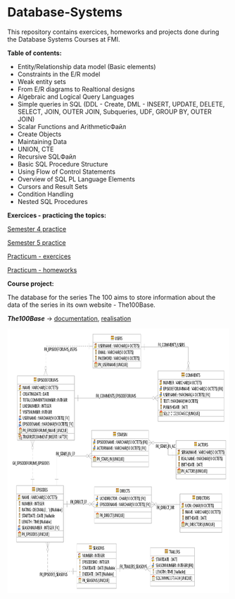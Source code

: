 # Database-Systems
This repository contains exercices, homeworks and projects done during the Database Systems Courses at FMI.

**Table of contents:**
- Entity/Relationship data model (Basic elements)
- Constraints in the E/R model
- Weak entity sets
- From E/R diagrams to Realtional designs
- Algebraic and Logical Query Languages
- Simple queries in SQL (DDL - Create, DML - INSERT, UPDATE, DELETE, SELECT, JOIN, OUTER JOIN, Subqueries, UDF, GROUP BY, OUTER JOIN)
- Scalar Functions and ArithmeticФайл
- Create Objects
- Maintaining Data
- UNION, CTE
- Recursive SQLФайл
- Basic SQL Procedure Structure
- Using Flow of Control Statements
- Overview of SQL PL Language Elements
- Cursors and Result Sets
- Condition Handling
- Nested SQL Procedures 

**Exercices - practicing the topics:**

[Semester 4 practice](https://github.com/DenitsaStoianova/Database-Systems/tree/master/Semester4)

[Semester 5 practice](https://github.com/DenitsaStoianova/Database-Systems/tree/master/Semester5)

[Practicum - exercices](https://github.com/DenitsaStoianova/Database-Systems/tree/master/Practicum/Exercises)

[Practicum - homeworks](https://github.com/DenitsaStoianova/Database-Systems/tree/master/Practicum/Homeworks)

**Course project:**

The database for the series The 100 aims to store information about the data of the series in its own website - The100Base.

***The100Base*** -> [documentation](https://github.com/DenitsaStoianova/Database-Systems/blob/master/CourseProject/%D0%94%D0%BE%D0%BA%D1%83%D0%BC%D0%B5%D0%BD%D1%82%D0%B0%D1%86%D0%B8%D1%8F_71904.pdf), [realisation](https://github.com/DenitsaStoianova/Database-Systems/tree/master/CourseProject/The100Base)

<img src="https://github.com/DenitsaStoianova/Database-Systems/blob/master/CourseProject/The100Base/data_studio_diagram.png" width="750" height="600">
